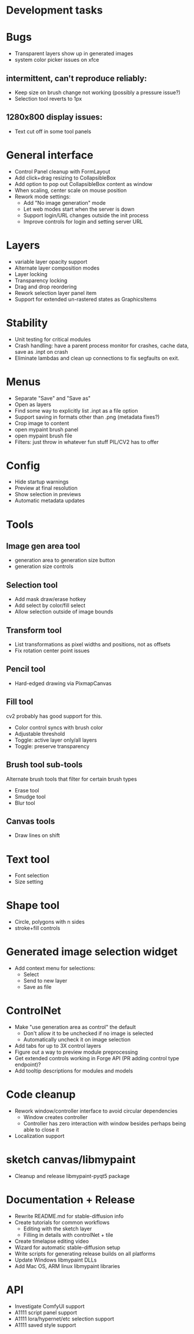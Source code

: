 # Development tasks

# Bugs
- Transparent layers show up in generated images
- system color picker issues on xfce

## intermittent, can't reproduce reliably:
- Keep size on brush change not working (possibly a pressure issue?)
- Selection tool reverts to 1px

## 1280x800 display issues:
- Text cut off in some tool panels

# General interface
- Control Panel cleanup with FormLayout
- Add click+drag resizing to CollapsibleBox
- Add option to pop out CollapsibleBox content as window
- When scaling, center scale on mouse position
- Rework mode settings:
    * Add "No image generation" mode
    * Let web modes start when the server is down
    * Support login/URL changes outside the init process
    * Improve controls for login and setting server URL

# Layers
- variable layer opacity support
- Alternate layer composition modes
- Layer locking
- Transparency locking
- Drag and drop reordering
- Rework selection layer panel item
- Support for extended un-rastered states as GraphicsItems

# Stability
- Unit testing for critical modules
- Crash handling: have a parent process monitor for crashes, cache data, save as .inpt on crash
- Eliminate lambdas and clean up connections to fix segfaults on exit.

# Menus
- Separate "Save" and "Save as"
- Open as layers
- Find some way to explicitly list .inpt as a file option
- Support saving in formats other than .png (metadata fixes?)
- Crop image to content
- open mypaint brush panel
- open mypaint brush file
- Filters: just throw in whatever fun stuff PIL/CV2 has to offer

# Config
- Hide startup warnings
- Preview at final resolution
- Show selection in previews
- Automatic metadata updates

# Tools
## Image gen area tool
- generation area to generation size button
- generation size controls

## Selection tool
- Add mask draw/erase hotkey
- Add select by color/fill select
- Allow selection outside of image bounds

## Transform tool
- List transformations as pixel widths and positions, not as offsets
- Fix rotation center point issues

## Pencil tool
- Hard-edged drawing via PixmapCanvas
  
## Fill tool
cv2 probably has good support for this.
- Color control syncs with brush color
- Adjustable threshold
- Toggle: active layer only/all layers
- Toggle: preserve transparency
  
## Brush tool sub-tools
Alternate brush tools that filter for certain brush types
- Erase tool
- Smudge tool
- Blur tool

## Canvas tools
- Draw lines on shift

# Text tool
- Font selection
- Size setting

# Shape tool
- Circle, polygons with n sides
- stroke+fill controls

# Generated image selection widget
- Add context menu for selections:
    * Select
    * Send to new layer
    * Save as file

# ControlNet
- Make "use generation area as control" the default
    - Don't allow it to be unchecked if no image is selected
    - Automatically uncheck it on image selection
- Add tabs for up to 3X control layers
- Figure out a way to preview module preprocessing
- Get extended controls working in Forge API (PR adding control type endpoint)?
- Add tooltip descriptions for modules and models

# Code cleanup
- Rework window/controller interface to avoid circular dependencies
    * Window creates controller
    * Controller has zero interaction with window besides perhaps being able to close it
- Localization support

# sketch canvas/libmypaint
- Cleanup and release libmypaint-pyqt5 package

# Documentation + Release
- Rewrite README.md for stable-diffusion info
- Create tutorials for common workflows
    * Editing with the sketch layer
    * Filling in details with controlNet + tile
- Create timelapse editing video
- Wizard for automatic stable-diffusion setup
- Write scripts for generating release builds on all platforms
- Update Windows libmypaint DLLs
- Add Mac OS, ARM linux libmypaint libraries

# API
- Investigate ComfyUI support
- A1111 script panel support
- A1111 lora/hypernet/etc selection support
- A1111 saved style support

